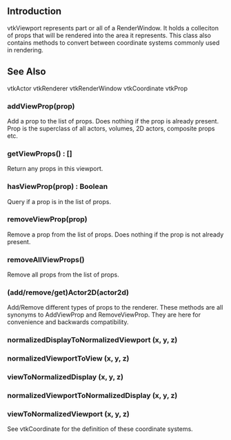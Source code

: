 ## Introduction

vtkViewport represents part or all of a RenderWindow. It holds a
colleciton of props that will be rendered into the area it represents.
This class also contains methods to convert between coordinate systems
commonly used in rendering.

## See Also

vtkActor vtkRenderer vtkRenderWindow vtkCoordinate vtkProp

### addViewProp(prop)

Add a prop to the list of props. Does nothing if the prop is
already present. Prop is the superclass of all actors, volumes,
2D actors, composite props etc.

### getViewProps() : []

Return any props in this viewport.

### hasViewProp(prop) : Boolean

Query if a prop is in the list of props.

### removeViewProp(prop)

Remove a prop from the list of props. Does nothing if the prop
is not already present.

### removeAllViewProps()

Remove all props from the list of props.

### (add/remove/get)Actor2D(actor2d)

Add/Remove different types of props to the renderer.
These methods are all synonyms to AddViewProp and RemoveViewProp.
They are here for convenience and backwards compatibility.

### normalizedDisplayToNormalizedViewport (x, y, z)
### normalizedViewportToView (x, y, z)
### viewToNormalizedDisplay (x, y, z)
### normalizedViewportToNormalizedDisplay (x, y, z) 
### viewToNormalizedViewport (x, y, z) 

See vtkCoordinate for the definition of these coordinate systems.

